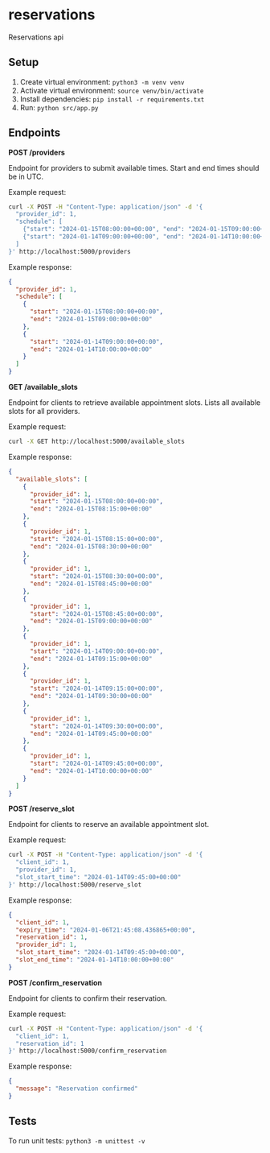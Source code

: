 # reservations
Reservations api

## Setup

1. Create virtual environment: `python3 -m venv venv`
2. Activate virtual environment: `source venv/bin/activate`
3. Install dependencies: `pip install -r requirements.txt`
4. Run: `python src/app.py`

## Endpoints

**POST /providers**

Endpoint for providers to submit available times.
Start and end times should be in UTC.

Example request:

```bash
curl -X POST -H "Content-Type: application/json" -d '{
  "provider_id": 1,
  "schedule": [
    {"start": "2024-01-15T08:00:00+00:00", "end": "2024-01-15T09:00:00+00:00"},
    {"start": "2024-01-14T09:00:00+00:00", "end": "2024-01-14T10:00:00+00:00"}
  ]
}' http://localhost:5000/providers
```

Example response:

```json
{
  "provider_id": 1,
  "schedule": [
    {
      "start": "2024-01-15T08:00:00+00:00",
      "end": "2024-01-15T09:00:00+00:00"
    },
    {
      "start": "2024-01-14T09:00:00+00:00",
      "end": "2024-01-14T10:00:00+00:00"
    }
  ]
}
```

**GET /available_slots**

Endpoint for clients to retrieve available appointment slots. Lists all available slots for all providers.

Example request:

```bash
curl -X GET http://localhost:5000/available_slots
```

Example response:

```json
{
  "available_slots": [
    {
      "provider_id": 1,
      "start": "2024-01-15T08:00:00+00:00",
      "end": "2024-01-15T08:15:00+00:00"
    },
    {
      "provider_id": 1,
      "start": "2024-01-15T08:15:00+00:00",
      "end": "2024-01-15T08:30:00+00:00"
    },
    {
      "provider_id": 1,
      "start": "2024-01-15T08:30:00+00:00",
      "end": "2024-01-15T08:45:00+00:00"
    },
    {
      "provider_id": 1,
      "start": "2024-01-15T08:45:00+00:00",
      "end": "2024-01-15T09:00:00+00:00"
    },
    {
      "provider_id": 1,
      "start": "2024-01-14T09:00:00+00:00",
      "end": "2024-01-14T09:15:00+00:00"
    },
    {
      "provider_id": 1,
      "start": "2024-01-14T09:15:00+00:00",
      "end": "2024-01-14T09:30:00+00:00"
    },
    {
      "provider_id": 1,
      "start": "2024-01-14T09:30:00+00:00",
      "end": "2024-01-14T09:45:00+00:00"
    },
    {
      "provider_id": 1,
      "start": "2024-01-14T09:45:00+00:00",
      "end": "2024-01-14T10:00:00+00:00"
    }
  ]
}
```

**POST /reserve_slot**

Endpoint for clients to reserve an available appointment slot.

Example request:

```bash
curl -X POST -H "Content-Type: application/json" -d '{
  "client_id": 1,
  "provider_id": 1,
  "slot_start_time": "2024-01-14T09:45:00+00:00"
}' http://localhost:5000/reserve_slot
```

Example response:

```json
{
  "client_id": 1,
  "expiry_time": "2024-01-06T21:45:08.436865+00:00",
  "reservation_id": 1,
  "provider_id": 1,
  "slot_start_time": "2024-01-14T09:45:00+00:00",
  "slot_end_time": "2024-01-14T10:00:00+00:00"
}
```

**POST /confirm_reservation**

Endpoint for clients to confirm their reservation.

Example request:

```bash
curl -X POST -H "Content-Type: application/json" -d '{
  "client_id": 1,
  "reservation_id": 1
}' http://localhost:5000/confirm_reservation
```

Example response:

```json
{
  "message": "Reservation confirmed"
}
```

## Tests

To run unit tests: `python3 -m unittest -v`
